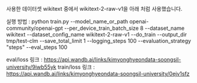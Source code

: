 사용한 데이터셋 wikitext 중에서 wikitext-2-raw-v1을 아래 처럼 사용했습니다.

실행 방법 :  python train.py --model_name_or_path openai-community/openai-gpt --per_device_train_batch_size 8 --dataset_name wikitext --dataset_config_name wikitext-2-raw-v1 --do_train --output_dir tmp/test-clm --save_total_limit 1 --logging_steps 100 --evaluation_strategy "steps" --eval_steps 100

eval/loss 링크 : https://api.wandb.ai/links/kimyonghyeondata-soongsil-university/9iwb55yk
train/loss 링크 : https://api.wandb.ai/links/kimyonghyeondata-soongsil-university/0ejv1sfz

